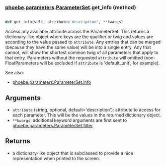 ### [phoebe](phoebe.md).[parameters](phoebe.parameters.md).[ParameterSet](phoebe.parameters.ParameterSet.md).get_info (method)


```py

def get_info(self, attribute='description', **kwargs)

```



Access any available attribute across the ParameterSet.  This returns
a dictionary-like object where keys are the qualifier or twig
and values are according to the value passed to `attribute`.  Any
entries that can be merged (because they have the same value) will
be into a single entry.  Any that cannot, will show the shortest
common twig of all parameters that apply to that entry.  Parameters
without the requested `attribute` will omitted (non-FloatParameters will
be excluded if `attribute` is 'default_unit', for example).

See also:
* [phoebe.parameters.ParameterSet.info](phoebe.parameters.ParameterSet.info.md)

Arguments
-------------
* `attribute` (string, optional, default='description'): attribute
    to access for each parameter.  This will be the values in the
    returned dictionary object.
* `**kwargs`: additional keyword arguments are first sent to
    [phoebe.parameters.ParameterSet.filter](phoebe.parameters.ParameterSet.filter.md).

Returns
-----------
* a dictionary-like object that is subclassed to provide a nice
  representation when printed to the screen.

